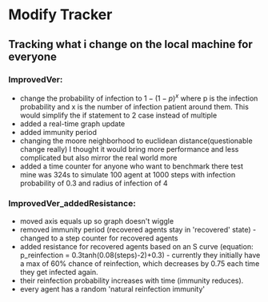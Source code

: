 # Modify Tracker
## Tracking what i change on the local machine for everyone
### ImprovedVer:
* change the probability of infection to $1 - (1 - p)^x$ where p is the infection probability and x is the number of infection patient around them. This would simplify the if statement to 2 case instead of multiple 
* added a real-time graph update
* added immunity period
* changing the moore neighborhood to euclidean distance(questionable change really) I thought it would bring more performance and less complicated but also mirror the real world more
* added a time counter for anyone who want to benchmark there test mine was 324s to simulate 100 agent at 1000 steps with infection probability of 0.3 and radius of infection of 4

### ImprovedVer_addedResistance:
* moved axis equals up so graph doesn't wiggle
* removed immunity period (recovered agents stay in 'recovered' state) - changed to a step counter for recovered agents
* added resistance for recovered agents based on an S curve (equation: p_reinfection = 0.3tanh(0.08(steps)-2)+0.3) - currently they initially have a max of 60% chance of reinfection, which decreases by 0.75 each time they get infected again.
* their reinfection probability increases with time (immunity reduces).
* every agent has a random 'natural reinfection immunity'
